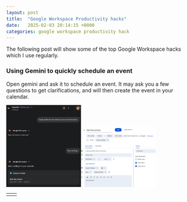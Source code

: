 ```yaml
---
layout: post
title:  "Google Workspace Productivity hacks"
date:   2025-02-03 20:14:15 +0000
categories: google workspace productivity hack
---
```

The following post will show some of the top Google Workspace hacks which I use regularly.

### Using Gemini to quickly schedule an event

Open gemini and ask it to schedule an event. It may ask you a few questions to get clarifications, and will then create the event in your calendar.

<table><tr><td>
</td>
<img style='width:200px;' src='https://raw.githubusercontent.com/royans/royans.github.io/refs/heads/main/assets/imgs/2025_02_03/gemini_example_schedule_event.png'>
<td>
</td>
<img style='width:200px;' src='https://raw.githubusercontent.com/royans/royans.github.io/refs/heads/main/assets/imgs/2025_02_03/gemini_example_schedule_event_cal.png'>
</tr>
</table>
